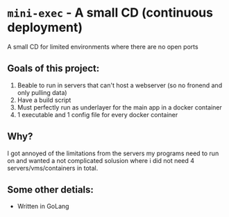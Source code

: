 # `mini-exec` - A small CD (continuous deployment)
A small CD for limited environments where there are no open ports

## Goals of this project:
1. Beable to run in servers that can't host a webserver (so no fronend and only pulling data)
2. Have a build script
3. Must perfectly run as underlayer for the main app in a docker container
4. 1 executable and 1 config file for every docker container

## Why?
I got annoyed of the limitations from the servers my programs need to run on and wanted a not complicated solusion where i did not need 4 servers/vms/containers in total.

## Some other detials:
- Written in GoLang
